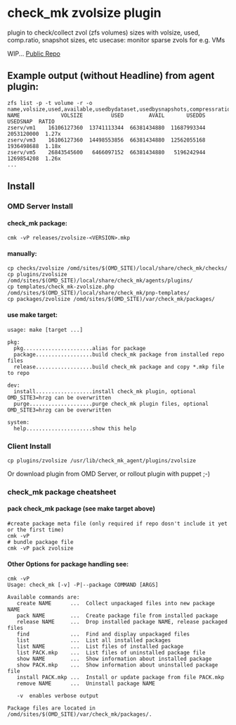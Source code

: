 # check_mk zvolsize plugin

plugin to check/collect zvol (zfs volumes) sizes with volsize, used, comp.ratio, snapshot sizes, etc
usecase: monitor sparse zvols for e.g. VMs

WIP... [Public Repo](ttps://github.com/handcode/check_mk_zvolsize)

## Example output (without Headline) from agent plugin:

```
zfs list -p -t volume -r -o name,volsize,used,available,usedbydataset,usedbysnapshots,compressratio
NAME             VOLSIZE         USED        AVAIL       USEDDS    USEDSNAP  RATIO
zserv/vm1    16106127360  13741113344  66381434880  11687993344  2053120000  1.27x
zserv/vm3    16106127360  14498553856  66381434880  12562055168  1936498688  1.18x
zserv/vm5    26843545600   6466097152  66381434880   5196242944  1269854208  1.26x
...
```

## Install

### OMD Server Install

#### check_mk package:
```
cmk -vP releases/zvolsize-<VERSION>.mkp
```

#### manually:
```
cp checks/zvolsize /omd/sites/$(OMD_SITE)/local/share/check_mk/checks/
cp plugins/zvolsize /omd/sites/$(OMD_SITE)/local/share/check_mk/agents/plugins/
cp templates/check_mk-zvolsize.php /omd/sites/$(OMD_SITE)/local/share/check_mk/pnp-templates/
cp packages/zvolsize /omd/sites/$(OMD_SITE)/var/check_mk/packages/
```  

#### use make target:
```
usage: make [target ...]

pkg:
  pkg......................alias for package
  package..................build check_mk package from installed repo files
  release..................build check_mk package and copy *.mkp file to repo

dev:
  install..................install check_mk plugin, optional OMD_SITE3=hrzg can be overwritten
  purge....................purge check_mk plugin files, optional OMD_SITE3=hrzg can be overwritten

system:
  help.....................show this help
```

### Client Install
```
cp plugins/zvolsize /usr/lib/check_mk_agent/plugins/zvolsize
```
Or download plugin from OMD Server, or rollout plugin with puppet ;-)




### check_mk package cheatsheet
#### pack check_mk package (see make target above)

```
#create package meta file (only required if repo dosn't include it yet or the first time)
cmk -vP 
# bundle package file
cmk -vP pack zvolsize
```

#### Other Options for package handling see:
```
cmk -vP
Usage: check_mk [-v] -P|--package COMMAND [ARGS]

Available commands are:
   create NAME      ...  Collect unpackaged files into new package NAME
   pack NAME        ...  Create package file from installed package
   release NAME     ...  Drop installed package NAME, release packaged files
   find             ...  Find and display unpackaged files
   list             ...  List all installed packages
   list NAME        ...  List files of installed package
   list PACK.mkp    ...  List files of uninstalled package file
   show NAME        ...  Show information about installed package
   show PACK.mkp    ...  Show information about uninstalled package file
   install PACK.mkp ...  Install or update package from file PACK.mkp
   remove NAME      ...  Uninstall package NAME

   -v  enables verbose output

Package files are located in /omd/sites/$(OMD_SITE)/var/check_mk/packages/.
```


